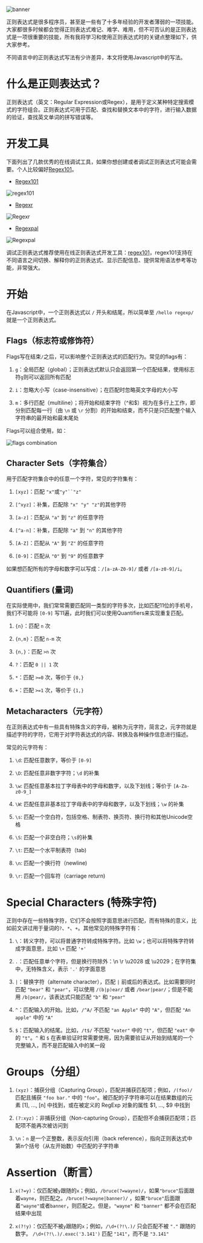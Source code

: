 ![banner](http://lc-jOYHMCEn.cn-n1.lcfile.com/728c17816cf608b50d17.jpeg)

正则表达式是很多程序员，甚至是一些有了十多年经验的开发者薄弱的一项技能。大家都很多时候都会觉得正则表达式难记、难学、难用，但不可否认的是正则表达式是一项很重要的技能，所有我将学习和使用正则表达式时的关键点整理如下，供大家参考。

不同语言中的正则表达式写法有少许差异，本文将使用Javascript中的写法。

# 什么是正则表达式？

正则表达式（英文：Regular Expression或Regex），是用于定义某种特定搜索模式的字符组合。正则表达式可用于匹配、查找和替换文本中的字符，进行输入数据的验证，查找英文单词的拼写错误等。

# 开发工具

下面列出了几款优秀的在线调试工具，如果你想创建或者调试正则表达式可能会需要。个人比较偏好[Regex101](https://regex101.com/)。

* [Regex101](https://regex101.com/)

![regex101](http://lc-jOYHMCEn.cn-n1.lcfile.com/54318558eaf54e4c8bd1.png)

* [Regexr](https://regexr.com/)

![Regexr](http://lc-jOYHMCEn.cn-n1.lcfile.com/affa995f564f9a6707e1.png)

* [Regexpal](https://www.regexpal.com/)

![Regexpal](http://lc-jOYHMCEn.cn-n1.lcfile.com/e716046cf7280ab13e3e.png)

调试正则表达式推荐使用在线正则表达式开发工具：[regex101](https://regex101.com/)，regex101支持在不同语言之间切换、解释你的正则表达式、显示匹配信息、提供常用语法参考等功能，非常强大。

# 开始

在Javascript中，一个正则表达式以 `/` 开头和结尾，所以简单至 `/hello regexp/` 就是一个正则表达式。

## Flags（标志符或修饰符）

Flags写在结束`/`之后，可以影响整个正则表达式的匹配行为。常见的flags有：

1. `g`：全局匹配（global）；正则表达式默认只会返回第一个匹配结果，使用标志符`g`则可以返回所有匹配

1. `i`：忽略大小写（case-insensitive）；在匹配时忽略英文字母的大小写

1. `m`：多行匹配（multiline）；将开始和结束字符（^和$）视为在多行上工作，即分别匹配每一行（由 `\n` 或 `\r` 分割）的开始和结束，而不只是只匹配整个输入字符串的最开始和最末尾处

Flags可以组合使用，如：

![flags combination](http://lc-jOYHMCEn.cn-n1.lcfile.com/8f591e215bc34b373196.png)

## Character Sets（字符集合）

用于匹配字符集合中的任意一个字符，常见的字符集有：

1. `[xyz]`：匹配 `"x"`或`"y"``"z"`

1. `[^xyz]`：补集，匹配除 `"x" "y" "z"`的其他字符

1. `[a-z]`：匹配从 `"a"` 到 `"z"` 的任意字符

1. `[^a-n]`：补集，匹配除 `"a"` 到 `"n"` 的其他字符

1. `[A-Z]`：匹配从 `"A"` 到 `"Z"` 的任意字符

1. `[0-9]`：匹配从 `"0"` 到 `"9"` 的任意数字

如果想匹配所有的字母和数字可以写成：`/[a-zA-Z0-9]/` 或者 `/[a-z0-9]/i`。

## Quantifiers (量词)

在实际使用中，我们常常需要匹配同一类型的字符多次，比如匹配11位的手机号，我们不可能将 `[0-9]` 写11遍，此时我们可以使用Quantifiers来实现重复匹配。

1. `{n}`：匹配 `n` 次

1. `{n,m}`：匹配 `n-m` 次

1. `{n,}`：匹配 `>n` 次

1. `?`：匹配 `0 || 1` 次

1. `*`：匹配 `>=0` 次，等价于 `{0,}`

1. `+`：匹配 `>=1` 次，等价于 `{1,}`

## Metacharacters（元字符）

在正则表达式中有一些具有特殊含义的字母，被称为元字符，简言之，元字符就是描述字符的字符，它用于对字符表达式的内容、转换及各种操作信息进行描述。

常见的元字符有：

1. `\d`: 匹配任意数字，等价于 `[0-9]`

1. `\D`: 匹配任意非数字字符；`\d` 的补集

1. `\w`: 匹配任意基本拉丁字母表中的字母和数字，以及下划线；等价于 `[A-Za-z0-9_]`

1. `\W`: 匹配任意非基本拉丁字母表中的字母和数字，以及下划线；`\w` 的补集

1. `\s`: 匹配一个空白符，包括空格、制表符、换页符、换行符和其他Unicode空格

1. `\S`: 匹配一个非空白符；`\s`的补集

1. `\t`: 匹配一个水平制表符（tab)

1. `\n`: 匹配一个换行符（newline)

1. `\r`: 匹配一个回车符（carriage return)


# Special Characters (特殊字符)

正则中存在一些特殊字符，它们不会按照字面意思进行匹配，而有特殊的意义，比如前文讲过用于量词的`?`、`*`、`+`。其他常见的特殊字符有：

1. `\`：转义字符，可以将普通字符转成特殊字符。比如 `\w`；也可以将特殊字符转成字面意思，比如 `\+` 匹配 `'+'`

1. `.`：匹配任意单个字符，但是换行符除外：\n \r \u2028 或 \u2029；在字符集中，无特殊含义，表示 `'.'` 的字面意思

1. `|`：替换字符（alternate character），匹配 `|` 前或后的表达式。比如需要同时匹配 `"bear"` 和 `"pear"`，可以使用 `/(b|p)ear/` 或者 `/bear|pear/`；但是不能用 `/b|pear/`，该表达式只能匹配 `"b"` 和 `"pear"`

1. `^`：匹配输入的开始。比如，`/^A/` 不匹配 `"an Apple"` 中的 `"A"`，但匹配 `"An apple"` 中的 `"A"`

1. `$`：匹配输入的结尾。比如，`/t$/` 不匹配 `"eater"` 中的 `"t"`，但匹配 `"eat"` 中的 `"t"`。`^` 和 `$` 在表单验证时常需要使用，因为需要验证从开始到结尾的一个完整输入，而不是匹配输入中的某一段

# Groups（分组）

1. `(xyz)`：捕获分组（Capturing Group），匹配并捕获匹配项；例如，`/(foo)/` 匹配且捕获 `"foo bar."` 中的 `"foo"`。被匹配的子字符串可以在结果数组的元素 [1], ..., [n] 中找到，或在被定义的 RegExp 对象的属性 $1, ..., $9 中找到

1. `(?:xyz)`：非捕获分组（Non-capturing Group），匹配但不会捕获匹配项；匹配项不能再次被访问到

1. `\n`：`n` 是一个正整数，表示反向引用（back reference），指向正则表达式中第n个括号（从左开始数）中匹配的子字符串

# Assertion（断言）

1. `x(?=y)`：仅匹配被`y`跟随的`x`；例如，`/bruce(?=wayne)/`，如果`"bruce"`后面跟着`wayne`，则匹配之。`/bruce(?=wayne|banner)/` ，如果`"bruce"`后面跟着`"wayne"`或者`banner`，则匹配之。但是，`"wayne"` 和 `"banner"` 都不会在匹配结果中出现

1. `x(?!y)`：仅匹配不被`y`跟随的`x`；例如，`/\d+(?!\.)/` 只会匹配不被 `"."` 跟随的数字。
`/\d+(?!\.)/.exec('3.141')` 匹配 `"141"`，而不是 `"3.141"`